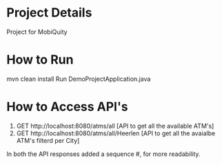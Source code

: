 # Project Details
Project for MobiQuity

# How to Run
mvn clean install
Run DemoProjectApplication.java

# How to Access API's
1) GET http://localhost:8080/atms/all  [API to get all the available ATM's]
2) GET http://localhost:8080/atms/all/Heerlen [API to get all the avaialbe ATM's filterd per City]

In both the API responses added a sequence #, for more readability.
